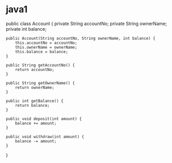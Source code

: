 # java1
public class Account {
    private String accountNo;
    private String ownerName;
    private int balance;

    public Account(String accountNo, String ownerName, int balance) {
        this.accountNo = accountNo;
        this.ownerName = ownerName;
        this.balance = balance;
    }

    public String getAccountNo() {
        return accountNo;
    }

    public String getOwnerName() {
        return ownerName;
    }

    public int getBalance() {
        return balance;
    }

    public void deposit(int amount) {
        balance += amount;
    }

    public void withdraw(int amount) {
        balance -= amount;
    }
}
